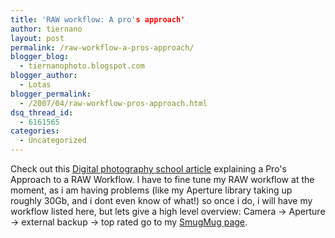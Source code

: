 ```yaml
---
title: 'RAW workflow: A pro's approach'
author: tiernano
layout: post
permalink: /raw-workflow-a-pros-approach/
blogger_blog:
  - tiernanophoto.blogspot.com
blogger_author:
  - Lotas
blogger_permalink:
  - /2007/04/raw-workflow-pros-approach.html
dsq_thread_id:
  - 6161565
categories:
  - Uncategorized
---
```

Check out this [Digital photography school article][1] explaining a Pro's Approach to a RAW Workflow. I have to fine tune my RAW workflow at the moment, as i am having problems (like my Aperture library taking up roughly 30Gb, and i dont even know of what!) so once i do, i will have my workflow listed here, but lets give a high level overview: Camera -> Aperture -> external backup -> top rated go to my [SmugMug page][2].

 [1]: http://digital-photography-school.com/blog/raw-workflow-a-pros-approach/
 [2]: http://tiernanotoole.smugmug.com